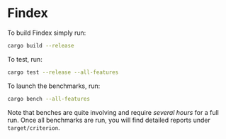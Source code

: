 # Findex

To build Findex simply run:

```bash
cargo build --release
```

To test, run:

```bash
cargo test --release --all-features
```

To launch the benchmarks, run:

```bash
cargo bench --all-features
```

Note that benches are quite involving and require *several hours* for a full
run. Once all benchmarks are run, you will find detailed reports under `target/criterion`.
